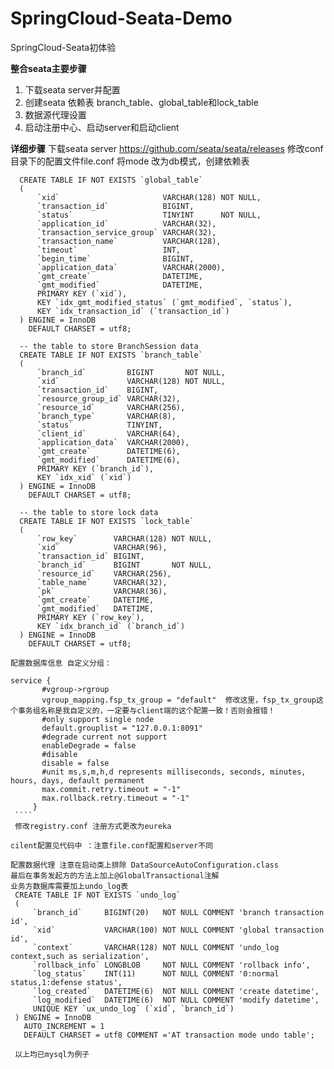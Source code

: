# SpringCloud-Seata-Demo
SpringCloud-Seata初体验

**整合seata主要步骤**
 1. 下载seata server并配置
 2. 创建seata 依赖表 branch_table、global_table和lock_table
 3. 数据源代理设置
 4. 启动注册中心、启动server和启动client
 
 **详细步骤**
 下载seata server
    https://github.com/seata/seata/releases
    修改conf目录下的配置文件file.conf
    将mode 改为db模式，创建依赖表
  ````
    CREATE TABLE IF NOT EXISTS `global_table`
    (
        `xid`                       VARCHAR(128) NOT NULL,
        `transaction_id`            BIGINT,
        `status`                    TINYINT      NOT NULL,
        `application_id`            VARCHAR(32),
        `transaction_service_group` VARCHAR(32),
        `transaction_name`          VARCHAR(128),
        `timeout`                   INT,
        `begin_time`                BIGINT,
        `application_data`          VARCHAR(2000),
        `gmt_create`                DATETIME,
        `gmt_modified`              DATETIME,
        PRIMARY KEY (`xid`),
        KEY `idx_gmt_modified_status` (`gmt_modified`, `status`),
        KEY `idx_transaction_id` (`transaction_id`)
    ) ENGINE = InnoDB
      DEFAULT CHARSET = utf8;
    
    -- the table to store BranchSession data
    CREATE TABLE IF NOT EXISTS `branch_table`
    (
        `branch_id`         BIGINT       NOT NULL,
        `xid`               VARCHAR(128) NOT NULL,
        `transaction_id`    BIGINT,
        `resource_group_id` VARCHAR(32),
        `resource_id`       VARCHAR(256),
        `branch_type`       VARCHAR(8),
        `status`            TINYINT,
        `client_id`         VARCHAR(64),
        `application_data`  VARCHAR(2000),
        `gmt_create`        DATETIME(6),
        `gmt_modified`      DATETIME(6),
        PRIMARY KEY (`branch_id`),
        KEY `idx_xid` (`xid`)
    ) ENGINE = InnoDB
      DEFAULT CHARSET = utf8;
    
    -- the table to store lock data
    CREATE TABLE IF NOT EXISTS `lock_table`
    (
        `row_key`        VARCHAR(128) NOT NULL,
        `xid`            VARCHAR(96),
        `transaction_id` BIGINT,
        `branch_id`      BIGINT       NOT NULL,
        `resource_id`    VARCHAR(256),
        `table_name`     VARCHAR(32),
        `pk`             VARCHAR(36),
        `gmt_create`     DATETIME,
        `gmt_modified`   DATETIME,
        PRIMARY KEY (`row_key`),
        KEY `idx_branch_id` (`branch_id`)
    ) ENGINE = InnoDB
      DEFAULT CHARSET = utf8;
   ````
    配置数据库信息 自定义分组：
   ````
   service {
          #vgroup->rgroup
          vgroup_mapping.fsp_tx_group = "default"  修改这里，fsp_tx_group这个事务组名称是我自定义的，一定要与client端的这个配置一致！否则会报错！
          #only support single node
          default.grouplist = "127.0.0.1:8091" 
          #degrade current not support
          enableDegrade = false
          #disable
          disable = false
          #unit ms,s,m,h,d represents milliseconds, seconds, minutes, hours, days, default permanent
          max.commit.retry.timeout = "-1"
          max.rollback.retry.timeout = "-1"
        }
    ````
    修改registry.conf 注册方式更改为eureka
    
   cilent配置见代码中 ：注意file.conf配置和server不同
   
   配置数据代理 注意在启动类上排除 DataSourceAutoConfiguration.class
   最后在事务发起方的方法上加上@GlobalTransactional注解
   业务方数据库需要加上undo_log表
    CREATE TABLE IF NOT EXISTS `undo_log`
    (
        `branch_id`     BIGINT(20)   NOT NULL COMMENT 'branch transaction id',
        `xid`           VARCHAR(100) NOT NULL COMMENT 'global transaction id',
        `context`       VARCHAR(128) NOT NULL COMMENT 'undo_log context,such as serialization',
        `rollback_info` LONGBLOB     NOT NULL COMMENT 'rollback info',
        `log_status`    INT(11)      NOT NULL COMMENT '0:normal status,1:defense status',
        `log_created`   DATETIME(6)  NOT NULL COMMENT 'create datetime',
        `log_modified`  DATETIME(6)  NOT NULL COMMENT 'modify datetime',
        UNIQUE KEY `ux_undo_log` (`xid`, `branch_id`)
    ) ENGINE = InnoDB
      AUTO_INCREMENT = 1
      DEFAULT CHARSET = utf8 COMMENT ='AT transaction mode undo table';

    以上均已mysql为例子
    
    